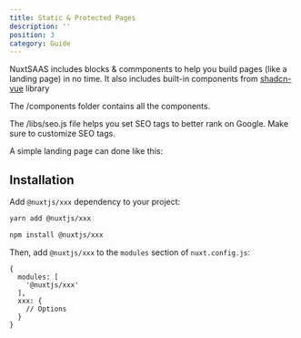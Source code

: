 ```yaml
---
title: Static & Protected Pages
description: ''
position: 3
category: Guide
---
```


NuxtSAAS includes blocks & commponents to help you build pages (like a landing page) in no time.
It also includes built-in components from [shadcn-vue](https://www.shadcn-vue.com/docs/components/) library

The /components folder contains all the components.

The /libs/seo.js file helps you set SEO tags to better rank on Google. Make sure to customize SEO tags.

A simple landing page can done like this:

## Installation

Add `@nuxtjs/xxx` dependency to your project:

<code-group>
  <code-block label="Yarn" active>

  ```bash
  yarn add @nuxtjs/xxx
  ```

  </code-block>
  <code-block label="NPM">

  ```bash
  npm install @nuxtjs/xxx
  ```

  </code-block>
</code-group>

Then, add `@nuxtjs/xxx` to the `modules` section of `nuxt.config.js`:

```js[nuxt.config.js]
{
  modules: [
    '@nuxtjs/xxx'
  ],
  xxx: {
    // Options
  }
}
```
